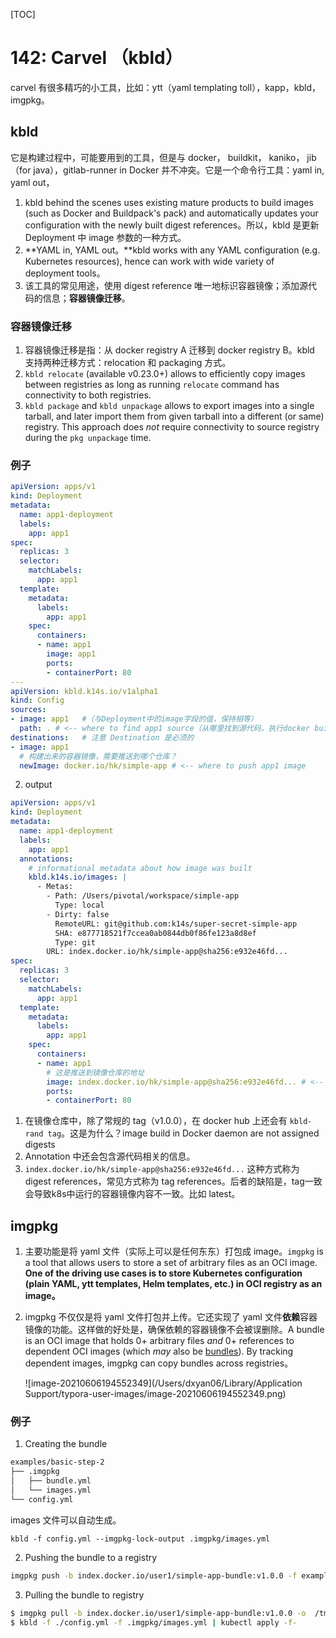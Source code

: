 [TOC]

# 142: Carvel （kbld）

carvel 有很多精巧的小工具，比如：ytt（yaml templating toll），kapp，kbld，imgpkg。

## kbld

它是构建过程中，可能要用到的工具，但是与 docker， buildkit， kaniko， jib（for java），gitlab-runner in Docker 并不冲突。它是一个命令行工具：yaml in, yaml out，

1. kbld behind the scenes uses existing mature products to build images (such as Docker and Buildpack's pack) and automatically updates your configuration with the newly built digest references。所以，kbld 是更新 Deployment 中 image 参数的一种方式。 
2. **YAML in, YAML out。**kbld works with any YAML configuration (e.g. Kubernetes resources), hence can work with wide variety of deployment tools。
3. 该工具的常见用途，使用 digest reference 唯一地标识容器镜像；添加源代码的信息；**容器镜像迁移**。

### 容器镜像迁移

1. 容器镜像迁移是指：从 docker registry A 迁移到 docker registry B。kbld 支持两种迁移方式：relocation 和 packaging 方式。
2. `kbld relocate` (available v0.23.0+) allows to efficiently copy images between registries as long as running `relocate` command has connectivity to both registries.
3. `kbld package` and `kbld unpackage` allows to export images into a single tarball, and later import them from given tarball into a different (or same) registry. This approach does *not* require connectivity to source registry during the `pkg unpackage` time.

### 例子

```yaml
apiVersion: apps/v1
kind: Deployment
metadata:
  name: app1-deployment
  labels:
    app: app1
spec:
  replicas: 3
  selector:
    matchLabels:
      app: app1
  template:
    metadata:
      labels:
        app: app1
    spec:
      containers:
      - name: app1
        image: app1
        ports:
        - containerPort: 80
---
apiVersion: kbld.k14s.io/v1alpha1
kind: Config
sources:
- image: app1 	#（与Deployment中的image字段的值，保持相等）
  path: . # <-- where to find app1 source（从哪里找到源代码，执行docker build）
destinations:	# 注意 Destination 是必须的
- image: app1
  # 构建出来的容器镜像，需要推送到哪个仓库？
  newImage: docker.io/hk/simple-app # <-- where to push app1 image
```

2. output

```yaml
apiVersion: apps/v1
kind: Deployment
metadata:
  name: app1-deployment
  labels:
    app: app1
  annotations:
    # informational metadata about how image was built
    kbld.k14s.io/images: |
      - Metas:
        - Path: /Users/pivotal/workspace/simple-app
          Type: local
        - Dirty: false
          RemoteURL: git@github.com:k14s/super-secret-simple-app
          SHA: e877718521f7ccea0ab0844db0f86fe123a8d8ef
          Type: git
        URL: index.docker.io/hk/simple-app@sha256:e932e46fd...      
spec:
  replicas: 3
  selector:
    matchLabels:
      app: app1
  template:
    metadata:
      labels:
        app: app1
    spec:
      containers:
      - name: app1
        # 这是推送到镜像仓库的地址
        image: index.docker.io/hk/simple-app@sha256:e932e46fd... # <-- built and pushed image
        ports:
        - containerPort: 80
```

1. 在镜像仓库中，除了常规的 tag（v1.0.0），在 docker hub 上还会有 `kbld-rand tag`。这是为什么？image build in Docker daemon are not assigned digests
2. Annotation 中还会包含源代码相关的信息。
3. `index.docker.io/hk/simple-app@sha256:e932e46fd...` 这种方式称为 digest references，常见方式称为 tag references。后者的缺陷是，tag一致会导致k8s中运行的容器镜像内容不一致。比如 latest。 

## imgpkg

1. 主要功能是将 yaml 文件（实际上可以是任何东东）打包成 image。`imgpkg` is a tool that allows users to store a set of arbitrary files as an OCI image. **One of the driving use cases is to store Kubernetes configuration (plain YAML, ytt templates, Helm templates, etc.) in OCI registry as an image。**

2. imgpkg 不仅仅是将 yaml 文件打包并上传。它还实现了 yaml 文件**依赖**容器镜像的功能。这样做的好处是，确保依赖的容器镜像不会被误删除。A bundle is an OCI image that holds 0+ arbitrary files *and* 0+ references to dependent OCI images (which *may* also be [bundles](https://carvel.dev/imgpkg/docs/latest/resources/#nested-bundle)). By tracking dependent images, imgpkg can copy bundles across registries。

   ![image-20210606194552349](/Users/dxyan06/Library/Application Support/typora-user-images/image-20210606194552349.png)

### 例子

1. Creating the bundle

```bash
examples/basic-step-2
├── .imgpkg
│   ├── bundle.yml
│   └── images.yml
└── config.yml
```

images 文件可以自动生成。

```
kbld -f config.yml --imgpkg-lock-output .imgpkg/images.yml
```

2. Pushing the bundle to a registry

```bash
imgpkg push -b index.docker.io/user1/simple-app-bundle:v1.0.0 -f examples/basic-step-2
```

3. Pulling the bundle to registry

```bash
$ imgpkg pull -b index.docker.io/user1/simple-app-bundle:v1.0.0 -o  /tmp/simple-app-bundle
$ kbld -f ./config.yml -f .imgpkg/images.yml | kubectl apply -f-
```

